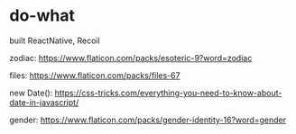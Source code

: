 # do-what

built ReactNative, Recoil

zodiac: https://www.flaticon.com/packs/esoteric-9?word=zodiac

files: https://www.flaticon.com/packs/files-67

new Date(): https://css-tricks.com/everything-you-need-to-know-about-date-in-javascript/

gender: https://www.flaticon.com/packs/gender-identity-16?word=gender
